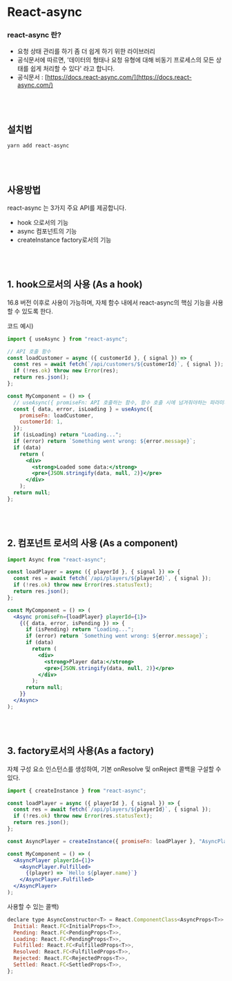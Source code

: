 # React-async

### react-async 란?

- 요청 상태 관리를 하기 좀 더 쉽게 하기 위한 라이브러리
- 공식문서에 따르면, '데이터의 형태나 요청 유형에 대해 비동기 프로세스의 모든 상태를 쉽게 처리할 수 있다' 라고 합니다.
- 공식문서 : [https://docs.react-async.com/](https://docs.react-async.com/)

<br>
<br>

## 설치법

```bash
yarn add react-async
```

<br>
<br>

## 사용방법

react-async 는 3가지 주요 API를 제공합니다.

- hook 으로서의 기능
- async 컴포넌트의 기능
- createInstance factory로서의 기능

<br>
<br>

## 1. hook으로서의 사용 (As a hook)

16.8 버전 이후로 사용이 가능하며, 자체 함수 내에서 react-async의 핵심 기능을 사용할 수 있도록 한다.

코드 예시)

```jsx
import { useAsync } from "react-async";

// API 호출 함수
const loadCustomer = async ({ customerId }, { signal }) => {
  const res = await fetch(`/api/customers/${customerId}`, { signal });
  if (!res.ok) throw new Error(res);
  return res.json();
};

const MyComponent = () => {
  // useAsync({ promiseFn: API 호출하는 함수, 함수 호출 시에 넘겨줘야하는 파라미터 필드와 값})
  const { data, error, isLoading } = useAsync({
    promiseFn: loadCustomer,
    customerId: 1,
  });
  if (isLoading) return "Loading...";
  if (error) return `Something went wrong: ${error.message}`;
  if (data)
    return (
      <div>
        <strong>Loaded some data:</strong>
        <pre>{JSON.stringify(data, null, 2)}</pre>
      </div>
    );
  return null;
};
```

<br>
<br>

## 2. 컴포넌트 로서의 사용 (As a component)

```jsx
import Async from "react-async";

const loadPlayer = async ({ playerId }, { signal }) => {
  const res = await fetch(`/api/players/${playerId}`, { signal });
  if (!res.ok) throw new Error(res.statusText);
  return res.json();
};

const MyComponent = () => (
  <Async promiseFn={loadPlayer} playerId={1}>
    {({ data, error, isPending }) => {
      if (isPending) return "Loading...";
      if (error) return `Something went wrong: ${error.message}`;
      if (data)
        return (
          <div>
            <strong>Player data:</strong>
            <pre>{JSON.stringify(data, null, 2)}</pre>
          </div>
        );
      return null;
    }}
  </Async>
);
```

<br>
<br>

## 3. factory로서의 사용(As a factory)

자체 구성 요소 인스턴스를 생성하여, 기본 onResolve 및 onReject 콜백을 구설할 수 있다.

```jsx
import { createInstance } from "react-async";

const loadPlayer = async ({ playerId }, { signal }) => {
  const res = await fetch(`/api/players/${playerId}`, { signal });
  if (!res.ok) throw new Error(res.statusText);
  return res.json();
};

const AsyncPlayer = createInstance({ promiseFn: loadPlayer }, "AsyncPlayer");

const MyComponent = () => (
  <AsyncPlayer playerId={1}>
    <AsyncPlayer.Fulfilled>
      {(player) => `Hello ${player.name}`}
    </AsyncPlayer.Fulfilled>
  </AsyncPlayer>
);
```

사용할 수 있는 콜백)

```jsx
declare type AsyncConstructor<T> = React.ComponentClass<AsyncProps<T>> & {
  Initial: React.FC<InitialProps<T>>,
  Pending: React.FC<PendingProps<T>>,
  Loading: React.FC<PendingProps<T>>,
  Fulfilled: React.FC<FulfilledProps<T>>,
  Resolved: React.FC<FulfilledProps<T>>,
  Rejected: React.FC<RejectedProps<T>>,
  Settled: React.FC<SettledProps<T>>,
};
```
